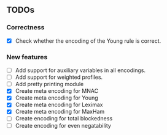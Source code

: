 ## TODOs

### Correctness
- [x] Check whether the encoding of the Young rule is correct.

### New features

- [ ] Add support for auxiliary variables in all encodings.
- [ ] Add support for weighted profiles.
- [ ] Add pretty printing module
- [x] Create meta encoding for MNAC
- [x] Create meta encoding for Young
- [x] Create meta encoding for Leximax
- [x] Create meta encoding for MaxHam
- [ ] Create encoding for total blockedness
- [ ] Create encoding for even negatability
